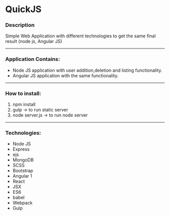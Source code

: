 # QuickJS


<h3>Description</h3>
<p>Simple Web Application with different technologies to get the same final result (node js, Angular JS)</p>

<hr/>

<h3>Application Contains:</h3>
<ul>
<li>Node JS application with user addition,deletion and listing functionality.</li>
<li>Angular JS application with the same functionality.</li>
</ul>

<hr>
<h3>How to install:</h3>
<ol>
<li>npm install</li>
<li>gulp ->  to run static server</li>
<li>node server.js ->  to run node server</li>
</ol>


<hr>
<h3>Technologies:</h3>
<ul>
<li>Node JS</li>
<li>Express</li>
<li>ejs</li>
<li>MongoDB</li>
<li>SCSS</li>
<li>Bootstrap</li>
<li>Angular 1</li>
<li>React</li>
<li>JSX</li>
<li>ES6</li>
<li>babel</li>
<li>Webpack</li>
<li>Gulp</li>
</ul>

